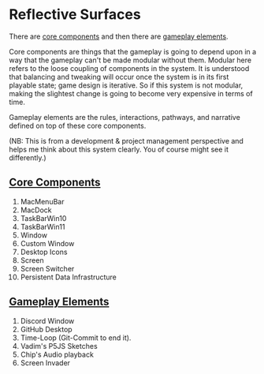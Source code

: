 # Reflective Surfaces 

There are [core components](#core-components) and then there are [gameplay elements](#gameplay-elements). 

Core components are things that the gameplay is going to depend upon in a way that the gameplay can't be made modular without them. Modular here refers to the loose coupling of components in the system. It is understood that balancing and tweaking will occur once the system is in its first playable state; game design is iterative. So if this system is not modular, making the slightest change is going to become very expensive in terms of time. 

Gameplay elements are the rules, interactions, pathways, and narrative defined on top of these core components. 

(NB: This is from a development & project management perspective and helps me think about this system clearly. You of course might see it differently.)

## [Core Components](./CoreComponents.md)
1. MacMenuBar
2. MacDock
3. TaskBarWin10
4. TaskBarWin11 
5. Window
6. Custom Window
7. Desktop Icons
8. Screen 
9. Screen Switcher
10. Persistent Data Infrastructure 


## [Gameplay Elements](./GameplayElements.md)
1. Discord Window
2. GitHub Desktop 
3. Time-Loop (Git-Commit to end it).
4. Vadim's P5JS Sketches
5. Chip's Audio playback 
6. Screen Invader 
